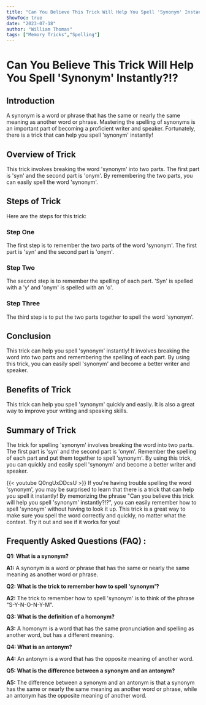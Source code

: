 ```yaml
---
title: "Can You Believe This Trick Will Help You Spell 'Synonym' Instantly?!?"
ShowToc: true 
date: "2023-07-18"
author: "William Thomas" 
tags: ["Memory Tricks","Spelling"]
---
```

# Can You Believe This Trick Will Help You Spell 'Synonym' Instantly?!? 

## Introduction

A synonym is a word or phrase that has the same or nearly the same meaning as another word or phrase. Mastering the spelling of synonyms is an important part of becoming a proficient writer and speaker. Fortunately, there is a trick that can help you spell 'synonym' instantly! 

## Overview of Trick

This trick involves breaking the word 'synonym' into two parts. The first part is 'syn' and the second part is 'onym'. By remembering the two parts, you can easily spell the word 'synonym'. 

## Steps of Trick

Here are the steps for this trick: 

### Step One

The first step is to remember the two parts of the word 'synonym'. The first part is 'syn' and the second part is 'onym'. 

### Step Two

The second step is to remember the spelling of each part. 'Syn' is spelled with a 'y' and 'onym' is spelled with an 'o'. 

### Step Three

The third step is to put the two parts together to spell the word 'synonym'. 

## Conclusion

This trick can help you spell 'synonym' instantly! It involves breaking the word into two parts and remembering the spelling of each part. By using this trick, you can easily spell 'synonym' and become a better writer and speaker. 

## Benefits of Trick

This trick can help you spell 'synonym' quickly and easily. It is also a great way to improve your writing and speaking skills. 

## Summary of Trick

The trick for spelling 'synonym' involves breaking the word into two parts. The first part is 'syn' and the second part is 'onym'. Remember the spelling of each part and put them together to spell 'synonym'. By using this trick, you can quickly and easily spell 'synonym' and become a better writer and speaker.

{{< youtube Q0ngUxDDcsU >}} 
If you're having trouble spelling the word 'synonym', you may be surprised to learn that there is a trick that can help you spell it instantly! By memorizing the phrase "Can you believe this trick will help you spell 'synonym' instantly?!?", you can easily remember how to spell 'synonym' without having to look it up. This trick is a great way to make sure you spell the word correctly and quickly, no matter what the context. Try it out and see if it works for you!

## Frequently Asked Questions (FAQ) :
**Q1: What is a synonym?**

**A1:** A synonym is a word or phrase that has the same or nearly the same meaning as another word or phrase.

**Q2: What is the trick to remember how to spell 'synonym'?**

**A2:** The trick to remember how to spell 'synonym' is to think of the phrase "S-Y-N-O-N-Y-M". 

**Q3: What is the definition of a homonym?**

**A3:** A homonym is a word that has the same pronunciation and spelling as another word, but has a different meaning.

**Q4: What is an antonym?**

**A4:** An antonym is a word that has the opposite meaning of another word.

**Q5: What is the difference between a synonym and an antonym?**

**A5:** The difference between a synonym and an antonym is that a synonym has the same or nearly the same meaning as another word or phrase, while an antonym has the opposite meaning of another word.





